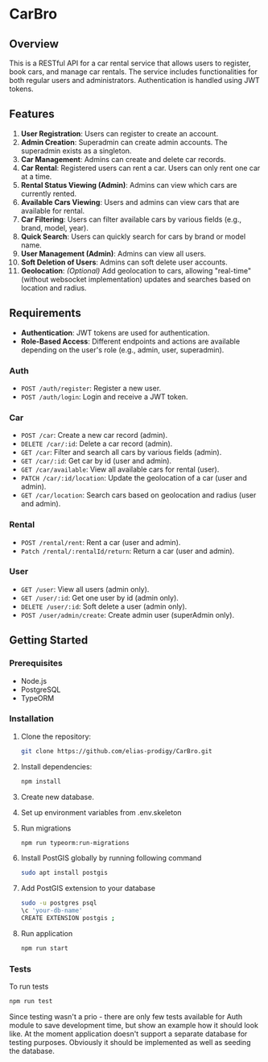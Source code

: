 # CarBro

## Overview

This is a RESTful API for a car rental service that allows users to register, book cars, and manage car rentals. The service includes functionalities for both regular users and administrators. Authentication is handled using JWT tokens.

## Features

1. **User Registration**: Users can register to create an account.
2. **Admin Creation**: Superadmin can create admin accounts. The superadmin exists as a singleton.
3. **Car Management**: Admins can create and delete car records.
4. **Car Rental**: Registered users can rent a car. Users can only rent one car at a time.
5. **Rental Status Viewing (Admin)**: Admins can view which cars are currently rented.
6. **Available Cars Viewing**: Users and admins can view cars that are available for rental.
7. **Car Filtering**: Users can filter available cars by various fields (e.g., brand, model, year).
8. **Quick Search**: Users can quickly search for cars by brand or model name.
9. **User Management (Admin)**: Admins can view all users.
10. **Soft Deletion of Users**: Admins can soft delete user accounts.
11. **Geolocation**: *(Optional)* Add geolocation to cars, allowing "real-time" (without websocket implementation) updates and searches based on location and radius.

## Requirements

- **Authentication**: JWT tokens are used for authentication.
- **Role-Based Access**: Different endpoints and actions are available depending on the user's role (e.g., admin, user, superadmin).

### Auth

- `POST /auth/register`: Register a new user.
- `POST /auth/login`: Login and receive a JWT token.

### Car

- `POST /car`: Create a new car record (admin).
- `DELETE /car/:id`: Delete a car record (admin).
- `GET /car`: Filter and search all cars by various fields (admin).
- `GET /car/:id`: Get car by id (user and admin).
- `GET /car/available`: View all available cars for rental (user).
- `PATCH /car/:id/location`: Update the geolocation of a car (user and admin).
- `GET /car/location`: Search cars based on geolocation and radius (user and admin).

### Rental

- `POST /rental/rent`: Rent a car (user and admin).
- `Patch /rental/:rentalId/return`: Return a car (user and admin).

### User

- `GET /user`: View all users (admin only).
- `GET /user/:id`: Get one user by id (admin only).
- `DELETE /user/:id`: Soft delete a user (admin only).
- `POST /user/admin/create`: Create admin user (superAdmin only).

## Getting Started

### Prerequisites

- Node.js
- PostgreSQL
- TypeORM

### Installation

1. Clone the repository:
   ```sh
   git clone https://github.com/elias-prodigy/CarBro.git

2. Install dependencies:
   ```sh
   npm install
   
3. Create new database.

4. Set up environment variables from .env.skeleton
5. Run migrations
   ```sh
   npm run typeorm:run-migrations
   
6. Install PostGIS globally by running following command
   ```sh
   sudo apt install postgis

7. Add PostGIS extension to your database
   ```sh
   sudo -u postgres psql
   \c 'your-db-name'
   CREATE EXTENSION postgis ;
6. Run application
   ```sh
   npm run start

### Tests

   To run tests
   ```sh
   npm run test
   ```
Since testing wasn't a prio - there are only few tests available for Auth module to save development time, but show an example how it should look like.
At the moment application doesn't support a separate database for testing purposes.
Obviously it should be implemented as well as seeding the database.